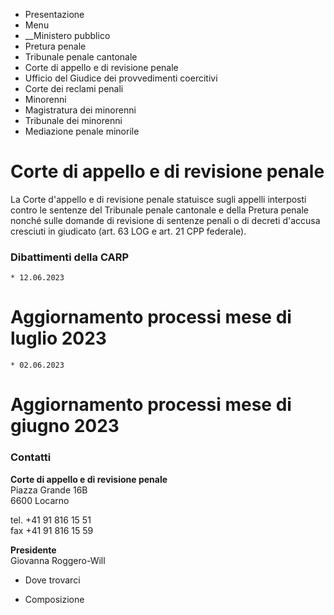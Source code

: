   * Presentazione
  * Menu
  *  __Ministero pubblico
  * Pretura penale
  * Tribunale penale cantonale
  * Corte di appello e di revisione penale
  * Ufficio del Giudice dei provvedimenti coercitivi
  * Corte dei reclami penali
  * Minorenni
  * Magistratura dei minorenni
  * Tribunale dei minorenni
  * Mediazione penale minorile

#  Corte di appello e di revisione penale

La Corte d'appello e di revisione penale statuisce sugli appelli interposti
contro le sentenze del Tribunale penale cantonale e della Pretura penale
nonché sulle domande di revisione di sentenze penali o di decreti d'accusa
cresciuti in giudicato (art. 63 LOG e art. 21 CPP federale).

###  Dibattimenti della CARP

    * 12.06.2023

# Aggiornamento processi mese di luglio 2023

    * 02.06.2023

# Aggiornamento processi mese di giugno 2023

###  Contatti

**Corte di appello e di revisione penale**  
Piazza Grande 16B  
6600 Locarno

tel. +41 91 816 15 51  
fax +41 91 816 15 59  

 **Presidente**  
Giovanna Roggero-Will

  * Dove trovarci

  * Composizione

